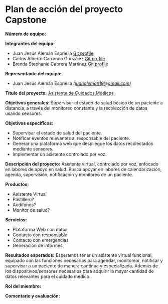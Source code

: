 # Plan de acción del proyecto Capstone

**Número de equipo:**

**Integrantes del equipo:**
- Juan Jesús Alemán Espriella       [Git profile](https://github.com/Alemango)
- Carlos Alberto Carranco González  [Git profile](https://)
- Brenda Stephanie Cabrera Martínez [Git profile](https://)

**Representante del equipo:**
- Juan Jesús Alemán Espriella _(juanaleman19@gmail.com)_

**Título del proyecto:** [Asistente de Cuidados Médicos](https://miro.com/app/board/o9J_llJZflk=/?invite_link_id=276786076714)

**Objetivos generales:** Supervisar el estado de salud básico de un paciente a distancia, a través del monitoreo constante y la recolección de datos usando sensores.

**Objetivos específicos:** 
- Supervisar el estado de salud del paciente.
- Notificar eventos relevantes al responsable del paciente.
- Generar una plataforma web que despliegue los datos recolectados mediante sensores.
- Implementar un asistente controlado por voz.

**Descripción del proyecto:** Asistente virtual, controlado por voz, enfocado en labores de apoyo en salud. Busca apoyar en labores de calendarización, agenda, supervisión, notificación y monitoreo de un paciente.

**Productos:** 
- Asistente Virtual
- Pastillero?
- Audífonos?
- Monitor de salud?

**Servicios:**
- Plataforma Web con datos 
- Contacto con responsable
- Contacto con emergencias
- Generación de informes

**Resultados esperados:** Esperamos tener un asistente virtual funcional, equipado con las funciones necesarias para agendar, monitorear, notificar y supervisar a un paciente de manera continua y especializada. Además de los dispositivos/sensores necesarios para adquirir la mayor cantidad de datos relevantes para el cuidado médico.

**Rol del miembro:**

**Comentario y evaluación:**
